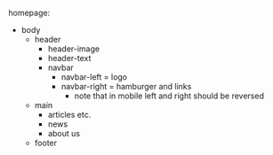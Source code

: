 homepage:
- body
    - header
        - header-image
        - header-text
        - navbar
            - navbar-left = logo
            - navbar-right = hamburger and links
                - note that in mobile left and right should be reversed
    - main
        - articles etc.
        - news
        - about us
    - footer
